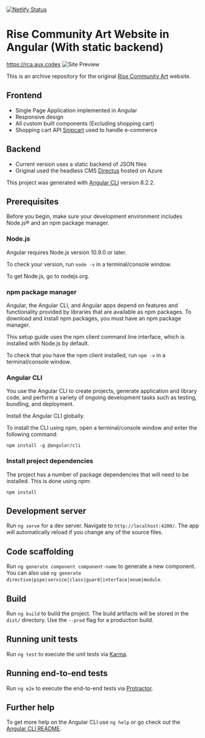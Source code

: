[![Netlify Status](https://api.netlify.com/api/v1/badges/c07d61d3-11a9-497c-a068-73d3fd04f253/deploy-status)](https://app.netlify.com/sites/blissful-goodall-4a9520/deploys)

# Rise Community Art Website in Angular (With static backend)
<https://rca.aux.codes>
![Site Preview](https://github.com/auxcodes/images-to-json/blob/master/img/galleryPageTwo.png)

This is an archive repository for the original [Rise Community Art](https:risecommunityart.com.au) website.

## Frontend 
- Single Page Application implemented in Angular
- Responsive design
- All custom built components (Excluding shopping cart)
- Shopping cart API [Snipcart](https://snipcart.com) used to handle e-commerce


## Backend
- Current version uses a static backend of JSON files
- Original used the headless CMS [Directus](https://directus.io) hosted on Azure


This project was generated with [Angular CLI](https://github.com/angular/angular-cli) version 8.2.2.

## Prerequisites

Before you begin, make sure your development environment includes Node.js® and an npm package manager.

### Node.js
Angular requires Node.js version 10.9.0 or later.

To check your version, run `node -v` in a terminal/console window.

To get Node.js, go to nodejs.org.

### npm package manager
Angular, the Angular CLI, and Angular apps depend on features and functionality provided by libraries that are available as npm packages. To download and install npm packages, you must have an npm package manager.

This setup guide uses the npm client command line interface, which is installed with Node.js by default.

To check that you have the npm client installed, run `npm -v` in a terminal/console window.

### Angular CLI
You use the Angular CLI to create projects, generate application and library code, and perform a variety of ongoing development tasks such as testing, bundling, and deployment.

Install the Angular CLI globally.

To install the CLI using npm, open a terminal/console window and enter the following command:

`npm install -g @angular/cli`

### Install project dependencies
The project has a number of package dependencies that will need to be installed.
This is done using npm:

`npm install`

## Development server

Run `ng serve` for a dev server. Navigate to `http://localhost:4200/`. The app will automatically reload if you change any of the source files.

## Code scaffolding

Run `ng generate component component-name` to generate a new component. You can also use `ng generate directive|pipe|service|class|guard|interface|enum|module`.

## Build

Run `ng build` to build the project. The build artifacts will be stored in the `dist/` directory. Use the `--prod` flag for a production build.

## Running unit tests

Run `ng test` to execute the unit tests via [Karma](https://karma-runner.github.io).

## Running end-to-end tests

Run `ng e2e` to execute the end-to-end tests via [Protractor](http://www.protractortest.org/).

## Further help

To get more help on the Angular CLI use `ng help` or go check out the [Angular CLI README](https://github.com/angular/angular-cli/blob/master/README.md).
